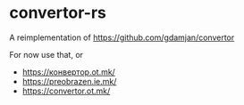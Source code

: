 # convertor-rs

A reimplementation of https://github.com/gdamjan/convertor

For now use that, or
* https://конвертор.ot.mk/
* https://preobrazen.ie.mk/
* https://convertor.ot.mk/
